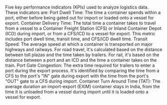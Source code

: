 Five key performance indicators (KPIs) used to analyze logistics data. These indicators are:
Port Dwell Time: The time a container spends within a port, either before being gated out for import or loaded onto a vessel for export.
Container Delivery Time: The total time a container takes to travel from a vessel to a Container Freight Station (CFS) or Inland Container Depot (ICD) during import, or from a CFS/ICD to a vessel for export. This metric includes port dwell time, transit time, and CFS/ICD dwell time.
Transit Speed: The average speed at which a container is transported on major highways and railways. For road travel, it's calculated based on the distance between toll plazas and the time taken by trailers. For rail, it's based on the distance between a port and an ICD and the time a container takes on the train.
Port Gate Congestion: The extra time required for trailers to enter a port during the export process. It's identified by comparing the time from a CFS to the port's "IN" gate during export with the time from the port's "OUT" gate to a CFS during import.
Container Turn Around Time (TAT): The average duration an import-export (EXIM) container stays in India, from the time it is unloaded from a vessel during import until it is loaded onto a vessel for export.
